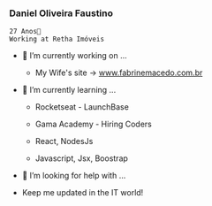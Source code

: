 ### Daniel Oliveira Faustino
    27 Anos👋
    Working at Retha Imóveis

- 🔭 I’m currently working on ...

   - My Wife's site -> www.fabrinemacedo.com.br
   
- 🌱 I’m currently learning ...

  -  Rocketseat - LaunchBase
  
  -  Gama Academy - Hiring Coders
  
  -  React, NodesJs
  
  -  Javascript, Jsx, Boostrap 

- 🤔 I’m looking for help with ...

- Keep me updated in the IT world!


